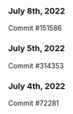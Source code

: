 ### July 8th, 2022

Commit #151586

### July 5th, 2022

Commit #314353


### July 4th, 2022

Commit #72281
